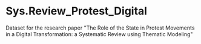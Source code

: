 # Sys.Review_Protest_Digital
Dataset for the research paper "The Role of the State in Protest Movements in a Digital Transformation: a Systematic Review using Thematic Modeling"
